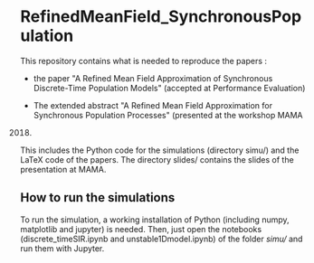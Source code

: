 # RefinedMeanField_SynchronousPopulation

This repository contains what is needed to reproduce the papers :

* the paper "A Refined Mean Field Approximation of Synchronous
  Discrete-Time Population Models" (accepted at Performance
  Evaluation)

* The extended abstract "A Refined Mean Field Approximation for
Synchronous Population Processes" (presented at the workshop MAMA
2018)

This includes the Python code for the simulations (directory simu/)
and the LaTeX code of the papers. The directory slides/ contains the
slides of the presentation at MAMA.

## How to run the simulations 

To run the simulation, a working installation of Python (including
numpy, matplotlib and jupyter) is needed. Then, just open the
notebooks (discrete_timeSIR.ipynb and unstable1Dmodel.ipynb) of the
folder *simu/* and run them with Jupyter.


